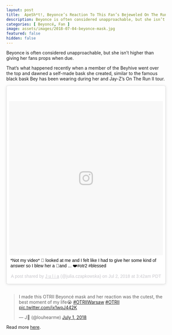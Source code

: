 ```yaml
---
layout: post
title:  ApeSh*t!, Beyonce’s Reaction To This Fan’s Bejeweled On The Run II Mask Was Epic
description: Beyonce is often considered unapproachable, but she isn’t higher than giving her fans props when due.
categories: [ Beyoncé, Fan ]
image: assets/images/2018-07-04-beyonce-mask.jpg
featured: false
hidden: false
---
```

Beyonce is often considered unapproachable, but she isn’t higher than giving her fans props when due.

That’s what happened recently when a member of the Beyhive went over the top and dawned a self-made bask she created, similar to the famous black bask Bey has been wearing during her and Jay-Z’s On The Run II tour.

<blockquote class="instagram-media" data-instgrm-captioned data-instgrm-permalink="https://www.instagram.com/p/Bkue-15Av-k/" data-instgrm-version="8" style=" background:#FFF; border:0; border-radius:3px; box-shadow:0 0 1px 0 rgba(0,0,0,0.5),0 1px 10px 0 rgba(0,0,0,0.15); margin: 1px; max-width:658px; padding:0; width:99.375%; width:-webkit-calc(100% - 2px); width:calc(100% - 2px);"><div style="padding:8px;"> <div style=" background:#F8F8F8; line-height:0; margin-top:40px; padding:50% 0; text-align:center; width:100%;"> <div style=" background:url(data:image/png;base64,iVBORw0KGgoAAAANSUhEUgAAACwAAAAsCAMAAAApWqozAAAABGdBTUEAALGPC/xhBQAAAAFzUkdCAK7OHOkAAAAMUExURczMzPf399fX1+bm5mzY9AMAAADiSURBVDjLvZXbEsMgCES5/P8/t9FuRVCRmU73JWlzosgSIIZURCjo/ad+EQJJB4Hv8BFt+IDpQoCx1wjOSBFhh2XssxEIYn3ulI/6MNReE07UIWJEv8UEOWDS88LY97kqyTliJKKtuYBbruAyVh5wOHiXmpi5we58Ek028czwyuQdLKPG1Bkb4NnM+VeAnfHqn1k4+GPT6uGQcvu2h2OVuIf/gWUFyy8OWEpdyZSa3aVCqpVoVvzZZ2VTnn2wU8qzVjDDetO90GSy9mVLqtgYSy231MxrY6I2gGqjrTY0L8fxCxfCBbhWrsYYAAAAAElFTkSuQmCC); display:block; height:44px; margin:0 auto -44px; position:relative; top:-22px; width:44px;"></div></div> <p style=" margin:8px 0 0 0; padding:0 4px;"> <a href="https://www.instagram.com/p/Bkue-15Av-k/" style=" color:#000; font-family:Arial,sans-serif; font-size:14px; font-style:normal; font-weight:normal; line-height:17px; text-decoration:none; word-wrap:break-word;" target="_blank">*Not my video* 🐝 looked at me and I felt like I had to give her some kind of answer so I blew her a 💋and ... ❤️#otr2 #blessed</a></p> <p style=" color:#c9c8cd; font-family:Arial,sans-serif; font-size:14px; line-height:17px; margin-bottom:0; margin-top:8px; overflow:hidden; padding:8px 0 7px; text-align:center; text-overflow:ellipsis; white-space:nowrap;">A post shared by <a href="https://www.instagram.com/julia.czapkowska/" style=" color:#c9c8cd; font-family:Arial,sans-serif; font-size:14px; font-style:normal; font-weight:normal; line-height:17px;" target="_blank"> J u l i a</a> (@julia.czapkowska) on <time style=" font-family:Arial,sans-serif; font-size:14px; line-height:17px;" datetime="2018-07-02T10:42:13+00:00">Jul 2, 2018 at 3:42am PDT</time></p></div></blockquote> <script async defer src="//www.instagram.com/embed.js"></script>

<br>

<blockquote class="twitter-tweet" data-lang="en"><p lang="en" dir="ltr">I made this OTRII Beyoncé mask and her reaction was the cutest, the best moment of my life😭 <a href="https://twitter.com/hashtag/OTRIIWarsaw?src=hash&amp;ref_src=twsrc%5Etfw">#OTRIIWarsaw</a> <a href="https://twitter.com/hashtag/OTRII?src=hash&amp;ref_src=twsrc%5Etfw">#OTRII</a> <a href="https://t.co/jx1wpJ442K">pic.twitter.com/jx1wpJ442K</a></p>&mdash; J🥑 (@louhearme) <a href="https://twitter.com/louhearme/status/1013363945225248768?ref_src=twsrc%5Etfw">July 1, 2018</a></blockquote> <script async src="https://platform.twitter.com/widgets.js" charset="utf-8"></script> 

Read more [here](https://www.bet.com/style/fashion/2018/07/04/beyonce-mask.html).